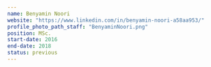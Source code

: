 ```yaml
---
name: Benyamin Noori
website: "https://www.linkedin.com/in/benyamin-noori-a58aa953/"
profile_photo_path_staff: "BenyaminNoori.png"
position: MSc.
start-date: 2016
end-date: 2018
status: previous
---
```

